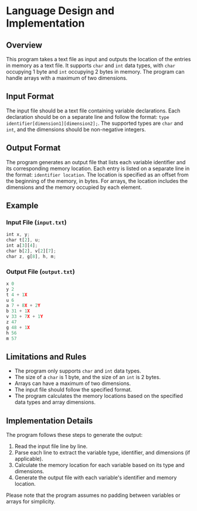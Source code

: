 # Language Design and Implementation

## Overview
This program takes a text file as input and outputs the location of the entries in memory as a text file. It supports `char` and `int` data types, with `char` occupying 1 byte and `int` occupying 2 bytes in memory. The program can handle arrays with a maximum of two dimensions.

## Input Format
The input file should be a text file containing variable declarations. Each declaration should be on a separate line and follow the format: `type identifier[dimension1][dimension2];`. The supported types are `char` and `int`, and the dimensions should be non-negative integers.

## Output Format
The program generates an output file that lists each variable identifier and its corresponding memory location. Each entry is listed on a separate line in the format: `identifier location`. The location is specified as an offset from the beginning of the memory, in bytes. For arrays, the location includes the dimensions and the memory occupied by each element.

## Example
### Input File (`input.txt`)
```js
int x, y;
char t[2], u;
int a[3][4];
char b[2], v[2][7];
char z, g[8], h, m;
```

### Output File (`output.txt`)
```js
x 0
y 2
t 4 + 1X
u 6
a 7 + 8X + 2Y
b 31 + 1X
v 33 + 7X + 1Y
z 47
g 48 + 1X
h 56
m 57
```

## Limitations and Rules
- The program only supports `char` and `int` data types.
- The size of a `char` is 1 byte, and the size of an `int` is 2 bytes.
- Arrays can have a maximum of two dimensions.
- The input file should follow the specified format.
- The program calculates the memory locations based on the specified data types and array dimensions.

## Implementation Details
The program follows these steps to generate the output:

1. Read the input file line by line.
2. Parse each line to extract the variable type, identifier, and dimensions (if applicable).
3. Calculate the memory location for each variable based on its type and dimensions.
4. Generate the output file with each variable's identifier and memory location.

Please note that the program assumes no padding between variables or arrays for simplicity.